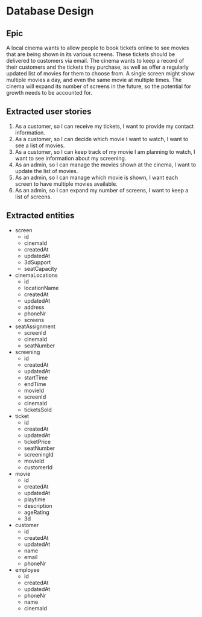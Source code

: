 # Database Design

## Epic

A local cinema wants to allow people to book tickets online to see movies that are being shown in its various screens. These tickets should be delivered to customers via email. The cinema wants to keep a record of their customers and the tickets they purchase, as well as offer a regularly updated list of movies for them to choose from. A single screen might show multiple movies a day, and even the same movie at multiple times. The cinema will expand its number of screens in the future, so the potential for growth needs to be accounted for.

## Extracted user stories

1. As a customer, so I can receive my tickets, I want to provide my contact information.
2. As a customer, so I can decide which movie I want to watch, I want to see a list of movies.
3. As a customer, so I can keep track of my movie I am planning to watch, I want to see information about my screening.
4. As an admin, so I can manage the movies shown at the cinema, I want to update the list of movies.
5. As an admin, so I can manage which movie is shown, I want each screen to have multiple movies available.
6. As an admin, so I can expand my number of screens, I want to keep a list of screens.

## Extracted entities

- screen
  - id
  - cinemaId
  - createdAt
  - updatedAt
  - 3dSupport
  - seatCapacity
- cinemaLocations
  - id
  - locationName
  - createdAt
  - updatedAt
  - address
  - phoneNr
  - screens
- seatAssignment
  - screenId
  - cinemaId
  - seatNumber
- screening
  - id
  - createdAt
  - updatedAt
  - startTime
  - endTime
  - movieId
  - screenId
  - cinemaId
  - ticketsSold
- ticket
  - id
  - createdAt
  - updatedAt
  - ticketPrice
  - seatNumber
  - screeningId
  - movieId
  - customerId
- movie
  - id
  - createdAt
  - updatedAt
  - playtime
  - description
  - ageRating
  - 3d
- customer
  - id
  - createdAt
  - updatedAt
  - name
  - email
  - phoneNr
- employee
  - id
  - createdAt
  - updatedAt
  - phoneNr
  - name
  - cinemaId
  
